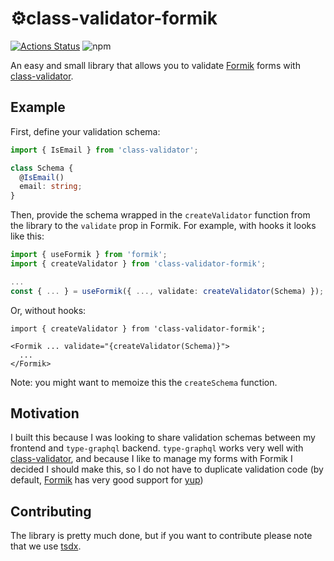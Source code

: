 # ⚙️class-validator-formik

[![Actions Status](https://github.com/robertwestbury/class-validator-formik/workflows/main/badge.svg)](https://github.com/robertwestbury/class-validator-formik/actions)
![npm](https://img.shields.io/npm/dw/class-validator-formik)

An easy and small library that allows you to validate [Formik](https://github.com/jaredpalmer/formik) forms with [class-validator](https://github.com/typestack/class-validator).

## Example

First, define your validation schema:

```ts
import { IsEmail } from 'class-validator';

class Schema {
  @IsEmail()
  email: string;
}
```

Then, provide the schema wrapped in the `createValidator` function from the library to the `validate` prop in Formik. For example, with hooks it looks like this:

```ts
import { useFormik } from 'formik';
import { createValidator } from 'class-validator-formik';

...
const { ... } = useFormik({ ..., validate: createValidator(Schema) });
```

Or, without hooks:

```tsx
import { createValidator } from 'class-validator-formik';

<Formik ... validate="{createValidator(Schema)}">
  ...
</Formik>

```

Note: you might want to memoize this the `createSchema` function.

## Motivation

I built this because I was looking to share validation schemas between my frontend and `type-graphql` backend. `type-graphql` works very well with [class-validator](https://github.com/typestack/class-validator), and because I like to manage my forms with Formik I decided I should make this, so I do not have to duplicate validation code (by default, [Formik](https://github.com/jaredpalmer/formik) has very good support for [yup](https://github.com/jquense/yup))

## Contributing

The library is pretty much done, but if you want to contribute please note that we use [tsdx](https://github.com/jaredpalmer/tsdx).
